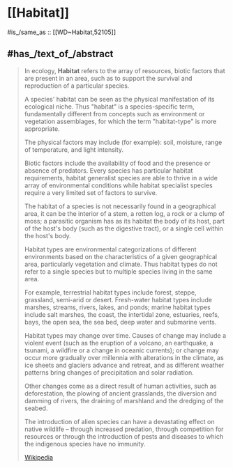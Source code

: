 
# [[Habitat]] 

#is_/same_as :: [[WD~Habitat,52105]] 

## #has_/text_of_/abstract 

> In ecology, **Habitat** refers to the array of resources, biotic factors that are present in an area, 
> such as to support the survival and reproduction of a particular species. 
> 
> A species' habitat can be seen as the physical manifestation of its ecological niche. 
> Thus "habitat" is a species-specific term, 
> fundamentally different from concepts such as environment or vegetation assemblages, 
> for which the term "habitat-type" is more appropriate.
>
> The physical factors may include (for example): 
> soil, moisture, range of temperature, and light intensity. 
> 
> Biotic factors include the availability of food and the presence or absence of predators. 
> Every species has particular habitat requirements, 
> habitat generalist species are able to thrive in a wide array of environmental conditions 
> while habitat specialist species require a very limited set of factors to survive. 
> 
> The habitat of a species is not necessarily found in a geographical area, 
> it can be the interior of a stem, a rotten log, a rock or a clump of moss; 
> a parasitic organism has as its habitat the body of its host, part of the host's body 
> (such as the digestive tract), or a single cell within the host's body.
>
> Habitat types are environmental categorizations of different environments 
> based on the characteristics of a given geographical area, particularly vegetation and climate. 
> Thus habitat types do not refer to a single species but to multiple species living in the same area. 
> 
> For example, terrestrial habitat types include forest, steppe, grassland, semi-arid or desert. 
> Fresh-water habitat types include marshes, streams, rivers, lakes, and ponds; 
> marine habitat types include salt marshes, the coast, the intertidal zone, estuaries, reefs, bays, 
> the open sea, the sea bed, deep water and submarine vents. 
>
> Habitat types may change over time. 
> Causes of change may include a violent event (such as the eruption of a volcano, 
> an earthquake, a tsunami, a wildfire or a change in oceanic currents); 
> or change may occur more gradually over millennia with alterations in the climate, 
> as ice sheets and glaciers advance and retreat, 
> and as different weather patterns bring changes of precipitation and solar radiation. 
> 
> Other changes come as a direct result of human activities, such as deforestation, 
> the plowing of ancient grasslands, the diversion and damming of rivers, the draining of marshland 
> and the dredging of the seabed. 
> 
> The introduction of alien species can have a devastating effect on native wildlife – 
> through increased predation, through competition for resources 
> or through the introduction of pests and diseases to which the indigenous species have no immunity.
>
> [Wikipedia](https://en.wikipedia.org/wiki/Habitat) 

